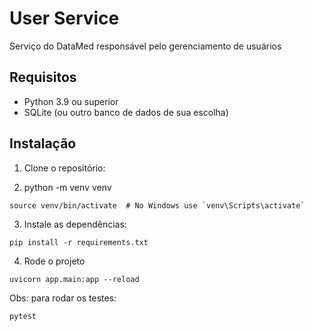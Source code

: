 # User Service

Serviço do DataMed responsável pelo gerenciamento de usuários

## Requisitos

- Python 3.9 ou superior
- SQLite (ou outro banco de dados de sua escolha)

## Instalação

1. Clone o repositório:

2. python -m venv venv
```
source venv/bin/activate  # No Windows use `venv\Scripts\activate`
```

3. Instale as dependências:
```
pip install -r requirements.txt
```

4. Rode o projeto
```
uvicorn app.main:app --reload
```


Obs: para rodar os testes:
```
pytest
```


